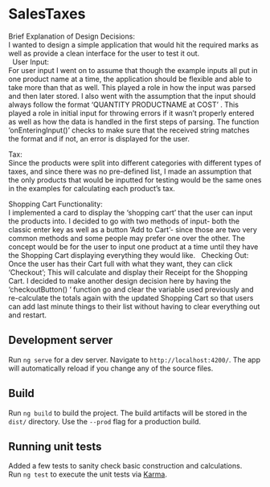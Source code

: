 # SalesTaxes

Brief Explanation of Design Decisions:<br/>
I wanted to design a simple application that would hit the required marks as well as provide a clean interface for the user to test it out. <br/>
  User Input: <br/>
For user input I went on to assume that though the example inputs all put in one product name at a time, the application should be flexible and able to take more than that as well. This played a role in how the input was parsed and then later stored.  I also went with the assumption that the input should always follow the format ‘QUANTITY PRODUCTNAME at COST’ . This played a role in initial input for throwing errors if it wasn’t properly entered as well as how the data is handled in the first steps of parsing. 
The function ‘onEnteringInput()’ checks to make sure that the received string matches the format and if not, an error is displayed for the user.<br/>

Tax: <br/>
Since the products were split into different categories with different types of taxes, and since there was no pre-defined list, I made an assumption that the only products that would be inputted for testing would be the same ones in the examples for calculating each product’s tax. 

Shopping Cart Functionality:<br/>
I implemented a card to display the ‘shopping cart’ that the user can input the products into. I decided to go with two methods of input- both the classic enter key as well as a button ‘Add to Cart’- since those are two very common methods and some people may prefer one over the other.  The concept would be for the user to input one product at a time until they have the Shopping Cart displaying everything they would like.   Checking Out: 
Once the user has their Cart full with what they want, they can click ‘Checkout’; This will calculate and display their Receipt for the Shopping Cart. I decided to make another design decision here by having the ‘checkoutButton() ‘ function go and clear the variable used previously and re-calculate the totals again with the updated Shopping Cart so that users can add last minute things to their list without having to clear everything out and restart. 

## Development server

Run `ng serve` for a dev server. Navigate to `http://localhost:4200/`. The app will automatically reload if you change any of the source files.

## Build

Run `ng build` to build the project. The build artifacts will be stored in the `dist/` directory. Use the `--prod` flag for a production build.

## Running unit tests
Added a few tests to sanity check basic construction and calculations. <br/>
Run `ng test` to execute the unit tests via [Karma](https://karma-runner.github.io).


